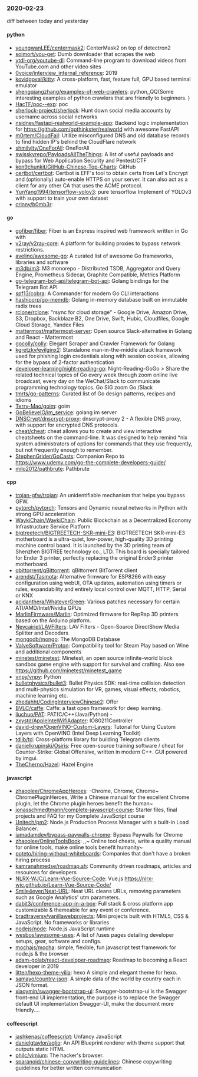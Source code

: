 ### 2020-02-23
diff between today and yesterday

#### python
* [youngwanLEE/centermask2](https://github.com/youngwanLEE/centermask2): CenterMask2 on top of detectron2
* [soimort/you-get](https://github.com/soimort/you-get):  Dumb downloader that scrapes the web
* [ytdl-org/youtube-dl](https://github.com/ytdl-org/youtube-dl): Command-line program to download videos from YouTube.com and other video sites
* [0voice/interview_internal_reference](https://github.com/0voice/interview_internal_reference): 2019
* [kovidgoyal/kitty](https://github.com/kovidgoyal/kitty): A cross-platform, fast, feature full, GPU based terminal emulator
* [shengqiangzhang/examples-of-web-crawlers](https://github.com/shengqiangzhang/examples-of-web-crawlers): python,,QQ(Some interesting examples of python crawlers that are friendly to beginners. )
* [HacTF/poc--exp](https://github.com/HacTF/poc--exp): poc
* [sherlock-project/sherlock](https://github.com/sherlock-project/sherlock):  Hunt down social media accounts by username across social networks
* [nsidnev/fastapi-realworld-example-app](https://github.com/nsidnev/fastapi-realworld-example-app): Backend logic implementation for https://github.com/gothinkster/realworld with awesome FastAPI
* [m0rtem/CloudFail](https://github.com/m0rtem/CloudFail): Utilize misconfigured DNS and old database records to find hidden IP's behind the CloudFlare network
* [shmilylty/OneForAll](https://github.com/shmilylty/OneForAll): OneForAll
* [swisskyrepo/PayloadsAllTheThings](https://github.com/swisskyrepo/PayloadsAllTheThings): A list of useful payloads and bypass for Web Application Security and Pentest/CTF
* [kon9chunkit/GitHub-Chinese-Top-Charts](https://github.com/kon9chunkit/GitHub-Chinese-Top-Charts):  GitHub
* [certbot/certbot](https://github.com/certbot/certbot): Certbot is EFF's tool to obtain certs from Let's Encrypt and (optionally) auto-enable HTTPS on your server. It can also act as a client for any other CA that uses the ACME protocol.
* [YunYang1994/tensorflow-yolov3](https://github.com/YunYang1994/tensorflow-yolov3):  pure tensorflow Implement of YOLOv3 with support to train your own dataset
* [crinny/b0mb3r](https://github.com/crinny/b0mb3r):      

#### go
* [gofiber/fiber](https://github.com/gofiber/fiber):  Fiber is an Express inspired web framework written in Go with 
* [v2ray/v2ray-core](https://github.com/v2ray/v2ray-core): A platform for building proxies to bypass network restrictions.
* [avelino/awesome-go](https://github.com/avelino/awesome-go): A curated list of awesome Go frameworks, libraries and software
* [m3db/m3](https://github.com/m3db/m3): M3 monorepo - Distributed TSDB, Aggregator and Query Engine, Prometheus Sidecar, Graphite Compatible, Metrics Platform
* [go-telegram-bot-api/telegram-bot-api](https://github.com/go-telegram-bot-api/telegram-bot-api): Golang bindings for the Telegram Bot API
* [spf13/cobra](https://github.com/spf13/cobra): A Commander for modern Go CLI interactions
* [hashicorp/go-memdb](https://github.com/hashicorp/go-memdb): Golang in-memory database built on immutable radix trees
* [rclone/rclone](https://github.com/rclone/rclone): "rsync for cloud storage" - Google Drive, Amazon Drive, S3, Dropbox, Backblaze B2, One Drive, Swift, Hubic, Cloudfiles, Google Cloud Storage, Yandex Files
* [mattermost/mattermost-server](https://github.com/mattermost/mattermost-server): Open source Slack-alternative in Golang and React - Mattermost
* [gocolly/colly](https://github.com/gocolly/colly): Elegant Scraper and Crawler Framework for Golang
* [kgretzky/evilginx2](https://github.com/kgretzky/evilginx2): Standalone man-in-the-middle attack framework used for phishing login credentials along with session cookies, allowing for the bypass of 2-factor authentication
* [developer-learning/night-reading-go](https://github.com/developer-learning/night-reading-go): Night-Reading-GoGo  > Share the related technical topics of Go every week through zoom online live broadcast, every day on the WeChat/Slack to communicate programming technology topics.  Go  SIG  zoom  Go /Slack 
* [tmrts/go-patterns](https://github.com/tmrts/go-patterns): Curated list of Go design patterns, recipes and idioms
* [Terry-Mao/goim](https://github.com/Terry-Mao/goim): goim
* [GoBelieveIO/im_service](https://github.com/GoBelieveIO/im_service): golang im server
* [DNSCrypt/dnscrypt-proxy](https://github.com/DNSCrypt/dnscrypt-proxy): dnscrypt-proxy 2 - A flexible DNS proxy, with support for encrypted DNS protocols.
* [cheat/cheat](https://github.com/cheat/cheat): cheat allows you to create and view interactive cheatsheets on the command-line. It was designed to help remind *nix system administrators of options for commands that they use frequently, but not frequently enough to remember.
* [StephenGrider/GoCasts](https://github.com/StephenGrider/GoCasts): Companion Repo to https://www.udemy.com/go-the-complete-developers-guide/
* [milo2012/pathbrute](https://github.com/milo2012/pathbrute): Pathbrute

#### cpp
* [trojan-gfw/trojan](https://github.com/trojan-gfw/trojan): An unidentifiable mechanism that helps you bypass GFW.
* [pytorch/pytorch](https://github.com/pytorch/pytorch): Tensors and Dynamic neural networks in Python with strong GPU acceleration
* [WaykiChain/WaykiChain](https://github.com/WaykiChain/WaykiChain): Public Blockchain as a Decentralized Economy Infrastructure Service Platform
* [bigtreetech/BIGTREETECH-SKR-mini-E3](https://github.com/bigtreetech/BIGTREETECH-SKR-mini-E3): BIGTREETECH SKR-mini-E3 motherboard is a ultra-quiet, low-power, high-quality 3D printing machine control board. It is launched by the 3D printing team of Shenzhen BIGTREE technology co., LTD. This board is specially tailored for Ender 3 printer, perfectly replacing the original Ender3 printer motherboard.
* [qbittorrent/qBittorrent](https://github.com/qbittorrent/qBittorrent): qBittorrent BitTorrent client
* [arendst/Tasmota](https://github.com/arendst/Tasmota): Alternative firmware for ESP8266 with easy configuration using webUI, OTA updates, automation using timers or rules, expandability and entirely local control over MQTT, HTTP, Serial or KNX
* [acidanthera/WhateverGreen](https://github.com/acidanthera/WhateverGreen): Various patches necessary for certain ATI/AMD/Intel/Nvidia GPUs
* [MarlinFirmware/Marlin](https://github.com/MarlinFirmware/Marlin): Optimized firmware for RepRap 3D printers based on the Arduino platform.
* [Nevcairiel/LAVFilters](https://github.com/Nevcairiel/LAVFilters): LAV Filters - Open-Source DirectShow Media Splitter and Decoders
* [mongodb/mongo](https://github.com/mongodb/mongo): The MongoDB Database
* [ValveSoftware/Proton](https://github.com/ValveSoftware/Proton): Compatibility tool for Steam Play based on Wine and additional components
* [minetest/minetest](https://github.com/minetest/minetest): Minetest, an open source infinite-world block sandbox game engine with support for survival and crafting. Also see https://github.com/minetest/minetest_game
* [vnpy/vnpy](https://github.com/vnpy/vnpy): Python
* [bulletphysics/bullet3](https://github.com/bulletphysics/bullet3): Bullet Physics SDK: real-time collision detection and multi-physics simulation for VR, games, visual effects, robotics, machine learning etc.
* [zhedahht/CodingInterviewChinese2](https://github.com/zhedahht/CodingInterviewChinese2): Offer
* [BVLC/caffe](https://github.com/BVLC/caffe): Caffe: a fast open framework for deep learning.
* [liuchuo/PAT](https://github.com/liuchuo/PAT):  PAT(C/C++/Java/Python) - 
* [zxystd/AppleIntelWifiAdapter](https://github.com/zxystd/AppleIntelWifiAdapter): IO80211Controller
* [david-drew/OpenVINO-Custom-Layers](https://github.com/david-drew/OpenVINO-Custom-Layers): Tutorial for Using Custom Layers with OpenVINO (Intel Deep Learning Toolkit)
* [tdlib/td](https://github.com/tdlib/td): Cross-platform library for building Telegram clients
* [danielkrupinski/Osiris](https://github.com/danielkrupinski/Osiris): Free open-source training software / cheat for Counter-Strike: Global Offensive, written in modern C++. GUI powered by imgui.
* [TheCherno/Hazel](https://github.com/TheCherno/Hazel): Hazel Engine

#### javascript
* [zhaoolee/ChromeAppHeroes](https://github.com/zhaoolee/ChromeAppHeroes): -Chrome, Chrome, Chrome~ ChromePluginHeroes, Write a Chinese manual for the excellent Chrome plugin, let the Chrome plugin heroes benefit the human~
* [jonasschmedtmann/complete-javascript-course](https://github.com/jonasschmedtmann/complete-javascript-course): Starter files, final projects and FAQ for my Complete JavaScript course
* [Unitech/pm2](https://github.com/Unitech/pm2): Node.js Production Process Manager with a built-in Load Balancer.
* [iamadamdev/bypass-paywalls-chrome](https://github.com/iamadamdev/bypass-paywalls-chrome): Bypass Paywalls for Chrome
* [zhaoolee/OnlineToolsBook](https://github.com/zhaoolee/OnlineToolsBook): ,,~ Online tool cheats, write a quality manual for online tools, make online tools benefit humanity~
* [poteto/hiring-without-whiteboards](https://github.com/poteto/hiring-without-whiteboards):  Companies that don't have a broken hiring process
* [kamranahmedse/roadmap.sh](https://github.com/kamranahmedse/roadmap.sh): Community driven roadmaps, articles and resources for developers
* [NLRX-WJC/Learn-Vue-Source-Code](https://github.com/NLRX-WJC/Learn-Vue-Source-Code):  Vue.js https://nlrx-wjc.github.io/Learn-Vue-Source-Code/
* [Smile4ever/Neat-URL](https://github.com/Smile4ever/Neat-URL): Neat URL cleans URLs, removing parameters such as Google Analytics' utm parameters.
* [dabit3/conference-app-in-a-box](https://github.com/dabit3/conference-app-in-a-box): Full stack & cross platform app customizable & themeable for any event or conference.
* [bradtraversy/vanillawebprojects](https://github.com/bradtraversy/vanillawebprojects): Mini projects built with HTML5, CSS & JavaScript. No frameworks or libraries
* [nodejs/node](https://github.com/nodejs/node): Node.js JavaScript runtime 
* [wesbos/awesome-uses](https://github.com/wesbos/awesome-uses): A list of /uses pages detailing developer setups, gear, software and configs.
* [mochajs/mocha](https://github.com/mochajs/mocha):  simple, flexible, fun javascript test framework for node.js & the browser
* [adam-golab/react-developer-roadmap](https://github.com/adam-golab/react-developer-roadmap): Roadmap to becoming a React developer in 2019
* [litten/hexo-theme-yilia](https://github.com/litten/hexo-theme-yilia): hexo A simple and elegant theme for hexo.
* [samayo/country-json](https://github.com/samayo/country-json): A simple data of the world by country each in JSON format.
* [xiaoymin/swagger-bootstrap-ui](https://github.com/xiaoymin/swagger-bootstrap-ui): Swagger-bootstrap-ui is the Swagger front-end UI implementation, the purpose is to replace the Swagger default UI implementation Swagger-UI, make the document more friendly....

#### coffeescript
* [jashkenas/coffeescript](https://github.com/jashkenas/coffeescript): Unfancy JavaScript
* [danielgtaylor/aglio](https://github.com/danielgtaylor/aglio): An API Blueprint renderer with theme support that outputs static HTML
* [philc/vimium](https://github.com/philc/vimium): The hacker's browser.
* [sparanoid/chinese-copywriting-guidelines](https://github.com/sparanoid/chinese-copywriting-guidelines): Chinese copywriting guidelines for better written communication
